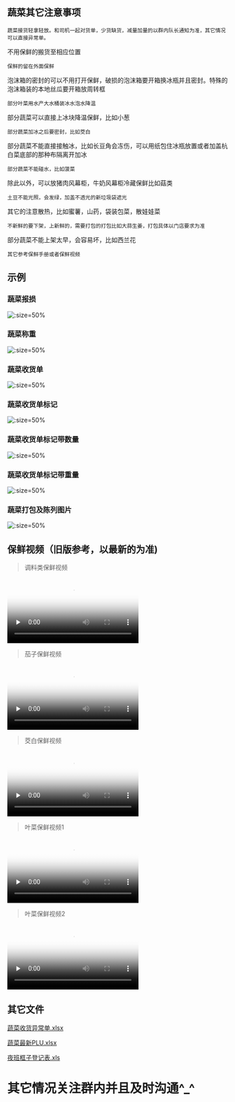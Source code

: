 ## 蔬菜其它注意事项

	蔬菜接货轻拿轻放。和司机一起对货单，少货缺货，减量加量的以群内队长通知为准，其它情况可以直接异常单。

不用保鲜的搬货至相应位置

	保鲜的留在外面保鲜

泡沫箱的密封的可以不用打开保鲜，破损的泡沫箱要开箱换冰瓶并且密封。特殊的泡沫箱装的本地丝瓜要开箱放周转框

	部分叶菜用水产大水桶装冰水泡水降温

部分蔬菜可以直接上冰块降温保鲜，比如小葱

	部分蔬菜加冰之后要密封，比如茭白

部分蔬菜不能直接接触冰，比如长豆角会冻伤，可以用纸包住冰瓶放置或者加盖杭白菜底部的那种布隔离开加冰

	部分蔬菜不能碰水，比如菠菜

除此以外，可以放猪肉风幕柜，牛奶风幕柜冷藏保鲜比如菇类

	土豆不能光照，会发绿，加盖不透光的新垃圾袋遮光

其它的注意散热，比如蜜薯，山药，袋装包菜，散娃娃菜

	不新鲜的要下架，上新鲜的，需要打包的打包比如大蒜生姜，打包具体以门店要求为准

部分蔬菜不能上架太早，会容易坏，比如西兰花

	其它参考保鲜手册或者保鲜视频

## 示例

### 蔬菜报损

![](../../resources/pic/common/示例蔬菜报损.jpeg ':size=50%')

### 蔬菜称重

![](../../resources/pic/common/示例蔬菜称重.jpeg ':size=50%')

### 蔬菜收货单

![](../../resources/pic/common/示例蔬菜收货单.jpeg ':size=50%')

### 蔬菜收货单标记

![](../../resources/pic/common/示例蔬菜收货单标记.jpeg ':size=50%')

### 蔬菜收货单标记带数量

![](../../resources/pic/common/示例蔬菜收货单标记带数量.jpeg ':size=50%')

### 蔬菜收货单标记带重量

![](../../resources/pic/common/示例蔬菜收货单标记带重量.jpeg ':size=50%')

### 蔬菜打包及陈列图片

![](../../resources/pic/common/示例蔬菜打包及陈列图片.jpeg ':size=50%')


## 保鲜视频（旧版参考，以最新的为准)



>  调料类保鲜视频

<video id="video" controls="" preload="none" poster="../../resources/pic/common/视频封面2.png"><source id="mp4" src="../../resources/pic/common/调料类保鲜.mp4" type="video/mp4"></videos>



>  茄子保鲜视频

<video id="video" controls="" preload="none" poster="../../resources/pic/common/视频封面2.png"><source id="mp4" src="../../resources/pic/common/茄子保鲜.mp4" type="video/mp4"></videos>



>  茭白保鲜视频

<video id="video" controls="" preload="none" poster="../../resources/pic/common/视频封面2.png"><source id="mp4" src="../../resources/pic/common/茭白保鲜.mp4" type="video/mp4"></videos>



>  叶菜保鲜视频1

<video id="video" controls="" preload="none" poster="../../resources/pic/common/视频封面2.png"><source id="mp4" src="../../resources/pic/common/叶菜保鲜1.mp4" type="video/mp4"></videos>


>  叶菜保鲜视频2

<video id="video" controls="" preload="none" poster="../../resources/pic/common/视频封面2.png"><source id="mp4" src="../../resources/pic/common/叶菜保鲜2.mp4" type="video/mp4"></videos>





## 其它文件
<p><a href="/WORKFLOWS4COMPANY/resources/files/official/蔬菜收货异常单.xlsx">蔬菜收货异常单.xlsx</a></p>
<p><a href="/WORKFLOWS4COMPANY/resources/files/official/蔬菜最新PLU.xlsx">蔬菜最新PLU.xlsx</a></p>
<p><a href="/WORKFLOWS4COMPANY/resources/files/official/夜班框子登记表.xls">夜班框子登记表.xls</a></p>



# 其它情况关注群内并且及时沟通^_^
